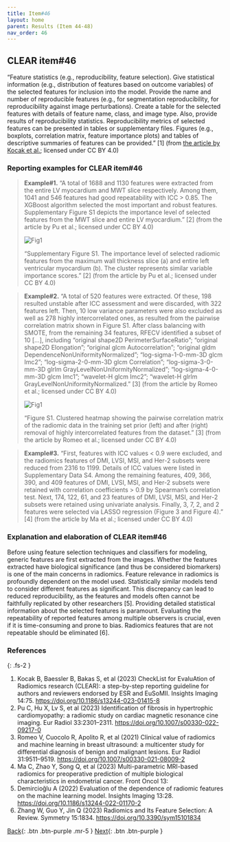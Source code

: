 ```yaml
---
title: Item#46
layout: home
parent: Results (Item 44-48)
nav_order: 46
---
```


## CLEAR item#46


“Feature statistics (e.g., reproducibility, feature selection). Give statistical information (e.g., distribution of features based on outcome variables) of the selected features for inclusion into the model. Provide the name and number of reproducible features (e.g., for segmentation reproducibility, for reproducibility against image perturbations). Create a table for the selected features with details of feature name, class, and image type. Also, provide results of reproducibility statistics. Reproducibility metrics of selected features can be presented in tables or supplementary files. Figures (e.g., boxplots, correlation matrix, feature importance plots) and tables of descriptive summaries of features can be provided.” [1] (from [the article by Kocak et al.](https://insightsimaging.springeropen.com/articles/10.1186/s13244-023-01415-8); licensed under CC BY 4.0)


### Reporting examples for CLEAR item#46

> **Example#1.** “A total of 1688 and 1130 features were extracted from the entire LV myocardium and MWT slice respectively. Among them, 1041 and 546 features had good repeatability with ICC > 0.85. The XGBoost algorithm selected the most important and robust features. Supplementary Figure S1 depicts the importance level of selected features from the MWT slice and entire LV myocardium.” [2] (from the article by Pu et al.; licensed under CC BY 4.0)
>
> ![Fig1](/CLEAR-E3/figs/Item46_Figure1.png)
>
> “Supplementary Figure S1. The importance level of selected radiomic features from the maximum wall thickness slice (a) and entire left ventricular myocardium (b). The cluster represents similar variable importance scores.” [2] (from the article by Pu et al.; licensed under CC BY 4.0)

> **Example#2.** “A total of 520 features were extracted. Of these, 198 resulted unstable after ICC assessment and were discarded, with 322 features left. Then, 10 low variance parameters were also excluded as well as 278 highly intercorrelated ones, as resulted from the pairwise correlation matrix shown in Figure S1. After class balancing with SMOTE, from the remaining 34 features, RFECV identified a subset of 10 […], including “original shape2D PerimeterSurfaceRatio”; “original shape2D Elongation”; “original glcm Autocorrelation”; “original gldm DependenceNonUniformityNormalized”; “log-sigma-1-0-mm-3D glcm Imc2”; “log-sigma-2-0-mm-3D glcm Correlation”; “log-sigma-3-0-mm-3D glrlm GrayLevelNonUniformityNormalized”; “log-sigma-4-0-mm-3D glcm Imc1”; “wavelet-H glcm Imc2”; “wavelet-H glrlm GrayLevelNonUniformityNormalized.” [3] (from the article by Romeo et al.; licensed under CC BY 4.0)
>
> ![Fig1](/CLEAR-E3/figs/Item46_Figure2.png)
>
> “Figure S1. Clustered heatmap showing the pairwise correlation matrix of the radiomic data in the training set prior (left) and after (right) removal of highly intercorrelated features from the dataset.”  [3] (from the article by Romeo et al.; licensed under CC BY 4.0)

> **Example#3.** “First, features with ICC values < 0.9 were excluded, and the radiomics features of DMI, LVSI, MSI, and Her-2 subsets were reduced from 2316 to 1199. Details of ICC values were listed in Supplementary Data S4. Among the remaining features, 409, 366, 390, and 409 features of DMI, LVSI, MSI, and Her-2 subsets were retained with correlation coefficients > 0.9 by Spearman’s correlation test. Next, 174, 122, 61, and 23 features of DMI, LVSI, MSI, and Her-2 subsets were retained using univariate analysis. Finally, 3, 7, 2, and 2 features were selected via LASSO regression (Figure 3 and Figure 4).” [4] (from the article by Ma et al.; licensed under CC BY 4.0)

### Explanation and elaboration of CLEAR item#46

Before using feature selection techniques and classifiers for modeling, generic features are first extracted from the images. Whether the features extracted have biological significance (and thus be considered biomarkers) is one of the main concerns in radiomics. Feature relevance in radiomics is profoundly dependent on the model used. Statistically similar models tend to consider different features as significant.  This discrepancy can lead to reduced reproducibility, as the features and models often cannot be faithfully replicated by other researchers [5]. Providing detailed statistical information about the selected features is paramount. Evaluating the repeatability of reported features among multiple observers is crucial, even if it is time-consuming and prone to bias. Radiomics features that are not repeatable should be eliminated [6].

### References

{: .fs-2 }

1. 	Kocak B, Baessler B, Bakas S, et al (2023) CheckList for EvaluAtion of Radiomics research (CLEAR): a step-by-step reporting guideline for authors and reviewers endorsed by ESR and EuSoMII. Insights Imaging 14:75. https://doi.org/10.1186/s13244-023-01415-8
2. 	Pu C, Hu X, Lv S, et al (2023) Identification of fibrosis in hypertrophic cardiomyopathy: a radiomic study on cardiac magnetic resonance cine imaging. Eur Radiol 33:2301–2311. https://doi.org/10.1007/s00330-022-09217-0
3. 	Romeo V, Cuocolo R, Apolito R, et al (2021) Clinical value of radiomics and machine learning in breast ultrasound: a multicenter study for differential diagnosis of benign and malignant lesions. Eur Radiol 31:9511–9519. https://doi.org/10.1007/s00330-021-08009-2
4. 	Ma C, Zhao Y, Song Q, et al (2023) Multi-parametric MRI-based radiomics for preoperative prediction of multiple biological characteristics in endometrial cancer. Front Oncol 13:
5. 	Demircioğlu A (2022) Evaluation of the dependence of radiomic features on the machine learning model. Insights Imaging 13:28. https://doi.org/10.1186/s13244-022-01170-2
6. 	Zhang W, Guo Y, Jin Q (2023) Radiomics and Its Feature Selection: A Review. Symmetry 15:1834. https://doi.org/10.3390/sym15101834


[Back](https://radiomic.github.io/CLEAR-E3/docs/Item2.html){: .btn .btn-purple .mr-5 }
[Next](https://radiomic.github.io/CLEAR-E3/docs/Item4.html){: .btn .btn-purple   }

